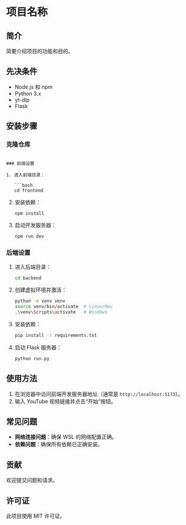 # 项目名称

## 简介

简要介绍项目的功能和目的。

## 先决条件

- Node.js 和 npm
- Python 3.x
- yt-dlp
- Flask

## 安装步骤

### 克隆仓库

```

### 前端设置

1. 进入前端目录：

   ```bash
   cd frontend
   ```

2. 安装依赖：

   ```bash
   npm install
   ```

3. 启动开发服务器：

   ```bash
   npm run dev
   ```

### 后端设置

1. 进入后端目录：

   ```bash
   cd backend
   ```

2. 创建虚拟环境并激活：

   ```bash
   python -m venv venv
   source venv/bin/activate  # Linux/Mac
   .\venv\Scripts\activate   # Windows
   ```

3. 安装依赖：

   ```bash
   pip install -r requirements.txt
   ```

4. 启动 Flask 服务器：

   ```bash
   python run.py
   ```

## 使用方法

1. 在浏览器中访问前端开发服务器地址（通常是 `http://localhost:5173`）。
2. 输入 YouTube 视频链接并点击“开始”按钮。

## 常见问题

- **网络连接问题**：确保 WSL 的网络配置正确。
- **依赖问题**：确保所有依赖已正确安装。

## 贡献

欢迎提交问题和请求。

## 许可证

此项目使用 MIT 许可证。